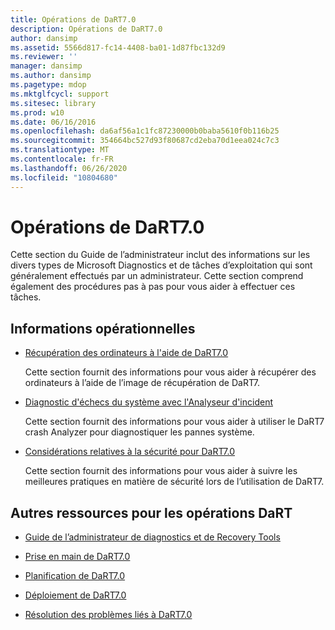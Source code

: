 ```yaml
---
title: Opérations de DaRT7.0
description: Opérations de DaRT7.0
author: dansimp
ms.assetid: 5566d817-fc14-4408-ba01-1d87fbc132d9
ms.reviewer: ''
manager: dansimp
ms.author: dansimp
ms.pagetype: mdop
ms.mktglfcycl: support
ms.sitesec: library
ms.prod: w10
ms.date: 06/16/2016
ms.openlocfilehash: da6af56a1c1fc87230000b0baba5610f0b116b25
ms.sourcegitcommit: 354664bc527d93f80687cd2eba70d1eea024c7c3
ms.translationtype: MT
ms.contentlocale: fr-FR
ms.lasthandoff: 06/26/2020
ms.locfileid: "10804680"
---
```

# Opérations de DaRT7.0


Cette section du Guide de l’administrateur inclut des informations sur les divers types de Microsoft Diagnostics et de tâches d’exploitation qui sont généralement effectués par un administrateur. Cette section comprend également des procédures pas à pas pour vous aider à effectuer ces tâches.

## Informations opérationnelles


-   [Récupération des ordinateurs à l'aide de DaRT7.0](recovering-computers-using-dart-70-dart-7.md)

    Cette section fournit des informations pour vous aider à récupérer des ordinateurs à l’aide de l’image de récupération de DaRT7.

-   [Diagnostic d'échecs du système avec l'Analyseur d'incident](diagnosing-system-failures-with-crash-analyzer--dart-7.md)

    Cette section fournit des informations pour vous aider à utiliser le DaRT7 crash Analyzer pour diagnostiquer les pannes système.

-   [Considérations relatives à la sécurité pour DaRT7.0](security-considerations-for-dart-70-dart-7.md)

    Cette section fournit des informations pour vous aider à suivre les meilleures pratiques en matière de sécurité lors de l’utilisation de DaRT7.

## Autres ressources pour les opérations DaRT


-   [Guide de l’administrateur de diagnostics et de Recovery Tools](index.md)

-   [Prise en main de DaRT7.0](getting-started-with-dart-70-new-ia.md)

-   [Planification de DaRT7.0](planning-for-dart-70-new-ia.md)

-   [Déploiement de DaRT7.0](deploying-dart-70-new-ia.md)

-   [Résolution des problèmes liés à DaRT7.0](troubleshooting-dart-70-new-ia.md)

 

 





